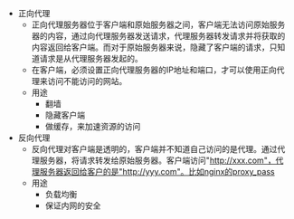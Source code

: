 * 正向代理
    * 正向代理服务器位于客户端和原始服务器之间，客户端无法访问原始服务器的内容，通过向代理服务器发送请求，代理服务器转发请求并将获取的内容返回给客户端。而对于原始服务器来说，隐藏了客户端的请求，只知道请求是从代理服务器发起的。
    * 在客户端，必须设置正向代理服务器的IP地址和端口，才可以使用正向代理来访问不能访问的网站。
    * 用途
        * 翻墙
        * 隐藏客户端
        * 做缓存，来加速资源的访问
* 反向代理
    * 反向代理对客户端是透明的，客户端并不知道自己访问的是代理。通过代理服务器，将请求转发给原始服务器。客户端访问"http://xxx.com"，代理服务器返回给客户的是"http://yyy.com"。比如nginx的proxy_pass
    * 用途
        * 负载均衡
        * 保证内网的安全